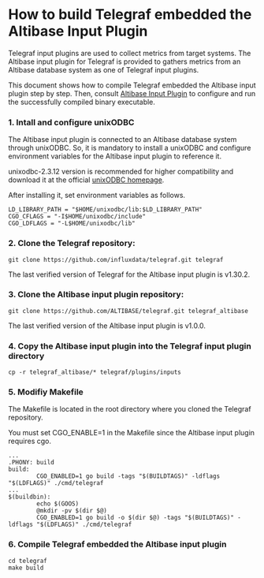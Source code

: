 # How to build Telegraf embedded the Altibase Input Plugin

Telegraf input plugins are used to collect metrics from target systems. The Altibase input plugin for Telegraf is provided to gathers metrics from an Altibase database system as one of Telegraf input plugins.

This document shows how to compile Telegraf embedded the Altibase input plugin step by step. Then, consult [Altibase Input Plugin][1] to configure and run the successfully compiled binary executable.

[1]: https://github.com/jiee-altibase/telegraf/blob/main/altibase/README.md

### 1. Intall and configure unixODBC

The Altibase input plugin is connected to an Altibase database system through unixODBC. So, it is mandatory to install a unixODBC and configure environment variables for the Altibase input plugin to reference it.

unixodbc-2.3.12 version is recommended for higher compatibility and download it at the official [unixODBC homepage](https://www.unixodbc.org).

After installing it, set environment variables as follows.

```
LD_LIBRARY_PATH = "$HOME/unixodbc/lib:$LD_LIBRARY_PATH"
CGO_CFLAGS = "-I$HOME/unixodbc/include"
CGO_LDFLAGS = "-L$HOME/unixodbc/lib"
```

### 2. Clone the Telegraf repository:

```
git clone https://github.com/influxdata/telegraf.git telegraf
```
The last verified version of Telegraf for the Altibase input plugin is v1.30.2.

### 3. Clone the Altibase input plugin repository:

```
git clone https://github.com/ALTIBASE/telegraf.git telegraf_altibase
```
The last verified version of the Altibase input plugin is v1.0.0.

### 4. Copy the Altibase input plugin into the Telegraf input plugin directory

```
cp -r telegraf_altibase/* telegraf/plugins/inputs
```

### 5. Modifiy Makefile

The Makefile is located in the root directory where you cloned the Telegraf repository.

You must set CGO_ENABLE=1 in the Makefile since the Altibase input plugin requires cgo.

```
...
.PHONY: build
build:
        CGO_ENABLED=1 go build -tags "$(BUILDTAGS)" -ldflags "$(LDFLAGS)" ./cmd/telegraf
...
$(buildbin):
        echo $(GOOS)
        @mkdir -pv $(dir $@)
        CGO_ENABLED=1 go build -o $(dir $@) -tags "$(BUILDTAGS)" -ldflags "$(LDFLAGS)" ./cmd/telegraf
```

### 6. Compile Telegraf embedded the Altibase input plugin
```
cd telegraf
make build
```


